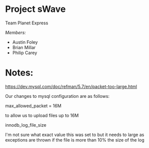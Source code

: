 Project sWave
==================

Team Planet Express

*Members:*
- Austin Foley
- Brian Millar
- Philip Carey


Notes:
======
https://dev.mysql.com/doc/refman/5.7/en/packet-too-large.html

Our changes to mysql configuration are as follows:


max_allowed_packet = 16M

to allow us to upload files up to 16M



innodb_log_file_size

I'm not sure what exact value this was set to but it needs to large as
exceptions are thrown if the file is more than 10% the size of the log
